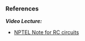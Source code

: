 ###  References

***Video Lecture:***
- [NPTEL Note for RC circuits](http://nptel.ac.in/courses/122104013/7)

